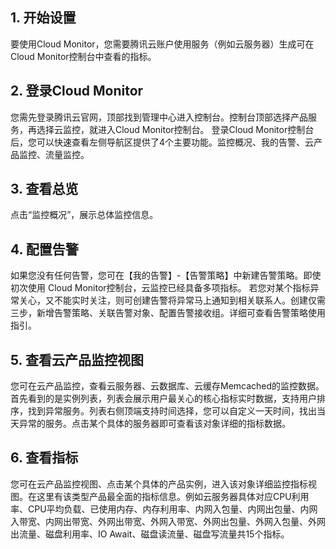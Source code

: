 ## 1. 开始设置
要使用Cloud Monitor，您需要腾讯云账户使用服务（例如云服务器）生成可在 Cloud Monitor控制台中查看的指标。

## 2. 登录Cloud Monitor
您需先登录腾讯云官网，顶部找到管理中心进入控制台。控制台顶部选择产品服务，再选择云监控，就进入Cloud Monitor控制台。
登录Cloud Monitor控制台后，您可以快速查看左侧导航区提供了4个主要功能。监控概况、我的告警、云产品监控、流量监控。

## 3. 查看总览
点击“监控概况”，展示总体监控信息。

## 4. 配置告警
如果您没有任何告警，您可在【我的告警】-【告警策略】中新建告警策略。即使初次使用 Cloud Monitor控制台，云监控已经具备多项指标。
若您对某个指标异常关心，又不能实时关注，则可创建告警将异常马上通知到相关联系人。创建仅需三步，新增告警策略、关联告警对象、配置告警接收组。详细可查看告警策略使用指引。

## 5. 查看云产品监控视图
您可在云产品监控，查看云服务器、云数据库、云缓存Memcached的监控数据。首先看到的是实例列表，列表会展示用户最关心的核心指标实时数据，支持用户排序，找到异常服务。列表右侧顶端支持时间选择，您可以自定义一天时间，找出当天异常的服务。点击某个具体的服务器即可查看该对象详细的指标数据。

## 6. 查看指标
您可在云产品监控视图、点击某个具体的产品实例，进入该对象详细监控指标视图。在这里有该类型产品最全面的指标信息。例如云服务器具体对应CPU利用率、CPU平均负载、已使用内存、内存利用率、内网入包量、内网出包量、内网入带宽、内网出带宽、外网出带宽、外网入带宽、外网出包量、外网入包量、外网出流量、磁盘利用率、IO Await、磁盘读流量、磁盘写流量共15个指标。